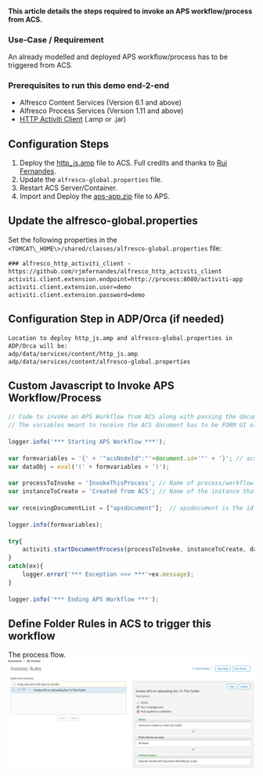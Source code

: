 #### This article details the steps required to invoke an APS workflow/process from ACS.

### Use-Case / Requirement
An already modelled and deployed APS workflow/process has to be triggered from ACS.

### Prerequisites to run this demo end-2-end

* Alfresco Content Services (Version 6.1 and above)
* Alfresco Process Services (Version 1.11 and above)
* [HTTP Activiti Client](../alfresco-http-activiti-client) (.amp or .jar)


## Configuration Steps
1. Deploy the [http_js.amp](assets/http_js.amp) file to ACS. Full credits and thanks to [Rui Fernandes](https://github.com/rjmfernandes).
2. Update the `alfresco-global.properties` file.
3. Restart ACS Server/Container.
4. Import and Deploy the [aps-app.zip](assets/aps-app.zip) file to APS.

## Update the alfresco-global.properties
Set the following properties in the `<TOMCAT\_HOME\>/shared/classes/alfresco-global.properties` file:

```properties
### alfresco_http_activiti_client - https://github.com/rjmfernandes/alfresco_http_activiti_client
activiti.client.extension.endpoint=http://process:8080/activiti-app
activiti.client.extension.user=demo
activiti.client.extension.password=demo
```

## Configuration Step in ADP/Orca (if needed)
```
Location to deploy http_js.amp and alfresco-global.properties in ADP/Orca will be: 
adp/data/services/content/http_js.amp
adp/data/services/content/alfresco-global.properties
```


## Custom Javascript to Invoke APS Workflow/Process

```javascript
// Code to invoke an APS Workflow from ACS along with passing the document.
// The variables meant to receive the ACS document has to be FORM UI elements in the START FORM.

logger.info('*** Starting APS Workflow ***');

var formvariables = '{' + '"acsNodeId":"'+document.id+'"' + '}'; // acsNodeId is the id of a 'Text' UI element in the Start-Form. Hence it is the variable to receive the node-id passed from ACS.
var dataObj = eval('(' + formvariables + ')');

var processToInvoke = 'InvokeThisProcess'; // Name of process/workflow to invoke.
var instanceToCreate = 'Created from ACS'; // Name of the instance that gets created.

var receivingDocumentList = ["apsdocument"];  // apsdocument is the id of an 'Attach File' UI element in the Start-Form. Hence it is the variable to receive the document passed from ACS.

logger.info(formvariables);

try{
	activiti.startDocumentProcess(processToInvoke, instanceToCreate, dataObj, receivingDocumentList, [document]);
}
catch(ex){
	logger.error('*** Exception >>> ***'+ex.message);
}

logger.info('*** Ending APS Workflow ***');
```


## Define Folder Rules in ACS to trigger this workflow
The process flow.  ![folder-rules](assets/folder-rules.png)
